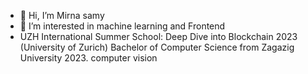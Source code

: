 - 👋 Hi, I’m Mirna samy
- 👀 I’m interested in machine learning and Frontend 
- UZH International Summer School: Deep Dive into 
Blockchain 2023 (University of Zurich)
Bachelor of Computer Science from Zagazig 
University 2023.
computer vision

<!---
Mirna samy/Mirna samy is a ✨ special ✨ repository because its `README.md` (this file) appears on your GitHub profile.
You can click the Preview link to take a look at your changes.
--->
